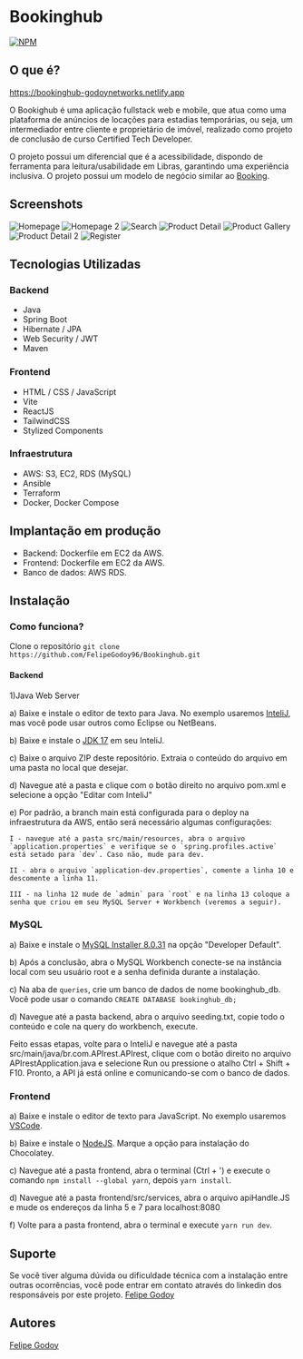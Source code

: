 # Bookinghub

[![NPM](https://img.shields.io/npm/l/react)](https://github.com/FelipeGodoy96/Bookinghub/blob/main/LICENSE)

## O que é?

https://bookinghub-godoynetworks.netlify.app

O Bookighub é uma aplicação fullstack web e mobile, que atua como uma plataforma de anúncios de locações para estadias temporárias, ou seja, um intermediador entre cliente e proprietário de imóvel, realizado como projeto de conclusão de curso Certified Tech Developer.

O projeto possui um diferencial que é a acessibilidade, dispondo de ferramenta para leitura/usabilidade em Libras, garantindo uma experiência inclusiva.
O projeto possui um modelo de negócio similar ao [Booking](https://www.booking.com).

## Screenshots

![Homepage](./Screenshot_1.jpg)
![Homepage 2](./Screenshot_2.jpg)
![Search](./Screenshot_3.jpg)
![Product Detail](./Screenshot_4.jpg)
![Product Gallery](./Screenshot_5.jpg)
![Product Detail 2](./Screenshot_6.jpg)
![Register](./Screenshot_8.jpg)

## Tecnologias Utilizadas
### Backend
- Java
- Spring Boot
- Hibernate / JPA
- Web Security / JWT
- Maven

### Frontend
- HTML / CSS / JavaScript 
- Vite
- ReactJS
- TailwindCSS
- Stylized Components

### Infraestrutura
- AWS: S3, EC2, RDS (MySQL)
- Ansible
- Terraform
- Docker, Docker Compose


## Implantação em produção
- Backend: Dockerfile em EC2 da AWS.
- Frontend: Dockerfile em EC2 da AWS.
- Banco de dados: AWS RDS.


## Instalação
###  Como funciona?
Clone o repositório 
`git clone https://github.com/FelipeGodoy96/Bookinghub.git`

#### Backend



1)Java Web Server


a) Baixe e instale o editor de texto para Java. No exemplo usaremos [InteliJ](www.jetbrains.com/pt-br/idea/download/#section=windows), mas você pode usar outros como Eclipse ou NetBeans. 

b) Baixe e instale o [JDK 17](https://www.jetbrains.com/help/idea/sdk.html#define-sdk) em seu InteliJ.

c) Baixe o arquivo ZIP deste repositório. Extraia o conteúdo do arquivo em uma pasta no local que desejar.

d) Navegue até a pasta e clique com o botão direito no arquivo pom.xml e selecione a opção "Editar com InteliJ"

e) Por padrão, a branch main está configurada para o deploy na infraestrutura da AWS, então será necessário algumas configurações: 

	I - navegue até a pasta src/main/resources, abra o arquivo `application.properties` e verifique se o `spring.profiles.active` está setado para `dev`. Caso não, mude para dev.
	
	II - abra o arquivo `application-dev.properties`, comente a linha 10 e descomente a linha 11.
	
	III - na linha 12 mude de `admin` para `root` e na linha 13 coloque a senha que criou em seu MySQL Server + Workbench (veremos a seguir).
	

### MySQL 


a) Baixe e instale o [MySQL Installer 8.0.31](http://dev.mysql.com/downloads/installer) na opção "Developer Default".

b) Após a conclusão, abra o MySQL Workbench conecte-se na instância local com seu usuário root e a senha definida durante a instalação.

c) Na aba de `queries`, crie um banco de dados de nome bookinghub_db. Você pode usar o comando `CREATE DATABASE bookinghub_db;`

d) Navegue até a pasta backend, abra o arquivo seeding.txt, copie todo o conteúdo e cole na query do workbench, execute.


Feito essas etapas, volte para o InteliJ e navegue até a pasta src/main/java/br.com.APIrest.APIrest, clique com o botão direito no arquivo APIrestApplication.java e selecione Run ou pressione o atalho Ctrl + Shift + F10. Pronto, a API já está online e comunicando-se com o banco de dados.


### Frontend



a) Baixe e instale o editor de texto para JavaScript. No exemplo usaremos [VSCode](code.visualstudio.com/download).

b) Baixe e instale o [NodeJS](http://nodejs.org/en/). Marque a opção para instalação do Chocolatey.

c) Navegue até a pasta frontend, abra o terminal (Ctrl + ') e execute o comando `npm install --global yarn`, depois `yarn install`.

d) Navegue até a pasta frontend/src/services, abra o arquivo apiHandle.JS e mude os endereços da linha 5 e 7 para localhost:8080

f) Volte para a pasta frontend, abra o terminal e execute `yarn run dev`.


## Suporte

Se você tiver alguma dúvida ou dificuldade técnica com a instalação entre outras ocorrências, você pode entrar em contato através do linkedin dos responsáveis por este projeto.
[Felipe Godoy](www.linkedin.com/in/felipe-godoy-00186812b/)

## Autores
[Felipe Godoy](https://www.linkedin.com/in/felipegodoy-dev)

